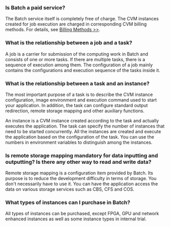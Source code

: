 ### Is Batch a paid service?

The Batch service itself is completely free of charge. The CVM instances created for job execution are charged in corresponding CVM billing methods. For details, see [Billing Methods >>]().

### What is the relationship between a job and a task?

A job is a carrier for submission of the computing work in Batch and consists of one or more tasks. If there are multiple tasks, there is a sequence of execution among them. The configuration of a job mainly contains the configurations and execution sequence of the tasks inside it.

### What is the relationship between a task and an instance?

The most important purpose of a task is to describe the CVM instance configuration, image environment and execution command used to start your application. In addition, the task can configure standard output redirection, remote storage mapping and other auxiliary functions.

An instance is a CVM instance created according to the task and actually executes the application. The task can specify the number of instances that need to be started concurrently. All the instances are created and execute the application based on the configuration of the task. You can use the numbers in environment variables to distinguish among the instances.

### Is remote storage mapping mandatory for data inputting and outputting? Is there any other way to read and write data?

Remote storage mapping is a configuration item provided by Batch. Its purpose is to reduce the development difficulty in terms of storage. You don't necessarily have to use it. You can have the application access the data on various storage services such as CBS, CFS and COS.

### What types of instances can I purchase in Batch?

All types of instances can be purchased, except FPGA, GPU and network enhanced instances as well as some instance types in internal trial.
